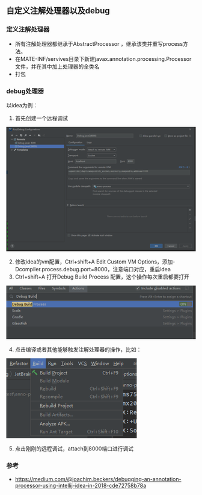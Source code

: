## 自定义注解处理器以及debug

### 定义注解处理器

- 所有注解处理器都继承于AbstractProcessor ，继承该类并重写process方法。
- 在MATE-INF/servives目录下新建javax.annotation.processing.Processor文件，并在其中加上处理器的全类名
- 打包

### debug处理器

以idea为例：

1. 首先创建一个远程调试

![image-20201126170215706](../doc/images/processor-remote.png)

2. 修改idea的vm配置，Ctrl+shift+A  Edit Custom VM Options，添加-Dcompiler.process.debug.port=8000，注意端口对应，重启idea
3. Ctrl+shift+A 打开Debug Build Process 配置，这个操作每次重启都要打开

![image-20201126170609894](../doc/images/processor-2.png)

4. 点击编译或者其他能够触发注解处理器的操作，比如：

![image-20201126170829847](../doc/images/processor-3.png)

5. 点击刚刚的远程调试，attach到8000端口进行调试

### 参考

- https://medium.com/@joachim.beckers/debugging-an-annotation-processor-using-intellij-idea-in-2018-cde72758b78a